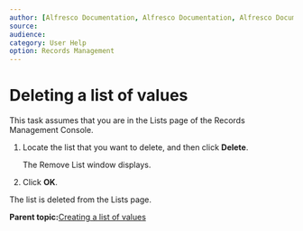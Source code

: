 ```yaml
---
author: [Alfresco Documentation, Alfresco Documentation, Alfresco Documentation]
source: 
audience: 
category: User Help
option: Records Management
---
```


# Deleting a list of values

This task assumes that you are in the Lists page of the Records Management Console.

1.  Locate the list that you want to delete, and then click **Delete**.

    The Remove List window displays.

2.  Click **OK**.


The list is deleted from the Lists page.

**Parent topic:**[Creating a list of values](../concepts/rm-lov-intro.md)

